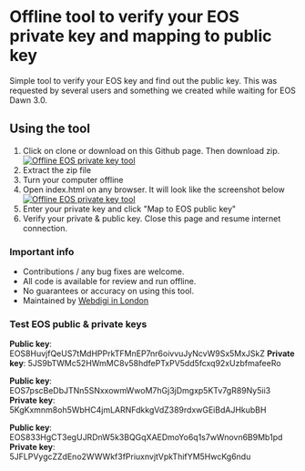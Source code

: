 # Offline tool to verify your EOS private key and mapping to public key

Simple tool to verify your EOS key and find out the public key. This was requested by several users and something we created while waiting for EOS Dawn 3.0.

## Using the tool

1) Click on clone or download on this Github page. Then download zip.
[![Offline EOS private key tool](https://i.imgur.com/uv59i9G.png)](https://i.imgur.com/uv59i9G.png)
2) Extract the zip file
3) Turn your computer offline
4) Open index.html on any browser. It will look like the screenshot below 
[![Offline EOS private key tool](https://i.imgur.com/WwniEpW.png)](https://i.imgur.com/WwniEpW.png)
5) Enter your private key and click "Map to EOS public key"
6) Verify your private & public key. Close this page and resume internet connection.

### Important info

- Contributions / any bug fixes are welcome. 
- All code is available for review and run offline. 
- No guarantees or accuracy on using this tool.
- Maintained by [Webdigi in London](https://www.webdigi.co.uk)

### Test EOS public & private keys
**Public key**: EOS8HuvjfQeUS7tMdHPPrkTFMnEP7nr6oivvuJyNcvW9Sx5MxJSkZ
**Private key**: 5JS9bTWMc52HWmMC8v58hdfePTxPV5dd5fcxq92xUzbfmafeeRo	

**Public key**: EOS7pscBeDbJTNn5SNxxowmWwoM7hGj3jDmgxp5KTv7gR89Ny5ii3
**Private key**: 5KgKxmnm8oh5WbHC4jmLARNFdkkgVdZ389rdxwGEiBdAJHkubBH

**Public key**: EOS833HgCT3egUJRDnW5k3BQGqXAEDmoYo6q1s7wWnovn6B9Mb1pd	
**Private key**: 5JFLPVygcZZdEno2WWWkf3fPriuxnvjtVpkThifYM5HwcKg6ndu	

